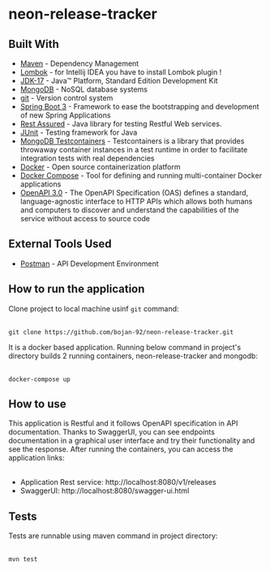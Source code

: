 # neon-release-tracker
## Built With
 - [Maven](https://maven.apache.org/) - Dependency Management
 - [Lombok](https://projectlombok.org/) - for Intellij IDEA you have to install Lombok plugin !
 - [JDK-17](https://www.oracle.com/java/technologies/downloads/#java17) - Java™ Platform, Standard Edition Development Kit
 - [MongoDB](https://www.mongodb.com/) - NoSQL database systems
 - [git](https://git-scm.com/) - Version control system
 - [Spring Boot 3](https://spring.io/projects/spring-boot) - Framework to ease the bootstrapping and development of new Spring Applications
 - [Rest Assured](https://rest-assured.io/) - Java library for testing Restful Web services.
 - [JUnit](https://junit.org/junit5/) - Testing framework for Java
 - [MongoDB Testcontainers](https://java.testcontainers.org/modules/databases/mongodb/) - Testcontainers is a library that provides throwaway container instances in a test runtime in order to facilitate integration tests with real dependencies
 - [Docker](https://www.docker.com/) - Open source containerization platform
 - [Docker Compose](https://docs.docker.com/compose/) - Tool for defining and running multi-container Docker applications
 - [OpenAPI 3.0](https://swagger.io/specification/) - The OpenAPI Specification (OAS) defines a standard, language-agnostic interface to HTTP APIs which allows both humans and computers to discover and understand the capabilities of the service without access to source code

## External Tools Used
 - [Postman](https://www.postman.com/) - API Development Environment

## How to run the application
Clone project to local machine usinf `git` command:<br /><br />
```
git clone https://github.com/bojan-92/neon-release-tracker.git
```
It is a docker based application. Running below command in project's directory builds 2 running containers, neon-release-tracker and mongodb:<br /><br />
```
docker-compose up
```
## How to use
This application is Restful and it follows OpenAPI specification in API documentation. Thanks to SwaggerUI, you can see endpoints documentation in a graphical user interface and try their functionality and see the response. After running the containers, you can access the application links:<br /><br />
 - Application Rest service: http://localhost:8080/v1/releases
 - SwaggerUI: http://localhost:8080/swagger-ui.html

## Tests
Tests are runnable using maven command in project directory:<br /><br />
```
mvn test
```
